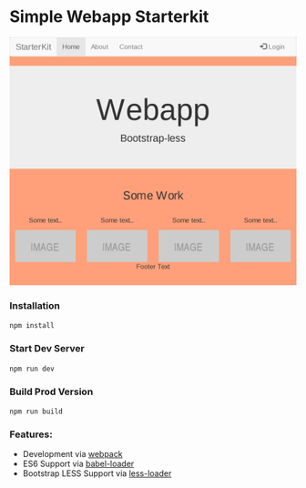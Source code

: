 # Simple Webapp Starterkit

![picture of the app](src/screenshot.png)

### Installation

```
npm install
```

### Start Dev Server

```
npm run dev
```

### Build Prod Version

```
npm run build
```

### Features:

* Development via [webpack](https://github.com/webpack/webpack)
* ES6 Support via [babel-loader](https://github.com/babel/babel-loader)
* Bootstrap LESS Support via [less-loader](https://github.com/distros/bootstrap-less)
